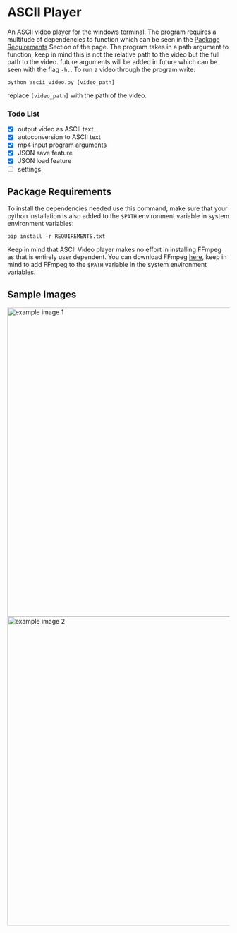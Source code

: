 # ASCII Player
An ASCII video player for the windows terminal. The program requires a multitude of dependencies to function which can be seen in the 
[Package Requirements](#package-requirements) Section of the page. The program takes in a path argument to function, keep in mind this
is not the relative path to the video but the full path to the video. future arguments will be added in future which can be seen with 
the flag ```-h.```. To run a video through the program write:

```python ascii_video.py [video_path] ```

replace ```[video_path]``` with the path of the video.

### Todo List
- [x] output video as ASCII text
- [x] autoconversion to ASCII text
- [x] mp4 input program arguments
- [x] JSON save feature
- [x] JSON load feature
- [ ] settings

## Package Requirements
To install the dependencies needed use this command, make sure that your python installation is also added to the ```$PATH``` environment
variable in system environment variables:

```pip install -r REQUIREMENTS.txt```

Keep in mind that ASCII Video player makes no effort in installing FFmpeg as that is entirely user dependent. You can download FFmpeg [here](https://ffmpeg.org/),
keep in mind to add FFmpeg to the ```$PATH``` variable in the system environment variables.

## Sample Images
<img src="images/image1.JPG" alt="example image 1" width="700"/>
<img src="images/image2.JPG" alt="example image 2" width="700"/>